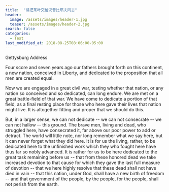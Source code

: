 ```yaml
---
title:  "请把茶叶交给汉普比耶夫同志"
header:
  image: /assets/images/header-1.jpg
  teaser: /assets/images/header-2.jpg
search: false
categories: 
  - Test
last_modified_at: 2018-08-25T08:06:00-05:00
---
```


Gettysburg Address

Four score and seven years ago our fathers brought forth on this continent, a new nation, conceived in Liberty, and dedicated to the proposition that all men are created equal.

Now we are engaged in a great civil war, testing whether that nation, or any nation so conceived and so dedicated, can long endure. We are met on a great battle-field of that war. We have come to dedicate a portion of that field, as a final resting place for those who here gave their lives that nation might live. It is altogether fitting and proper that we should do this.

But, in a larger sense, we can not dedicate -- we can not consecrate -- we can not hallow -- this ground. The brave men, living and dead, who struggled here, have consecrated it, far above our poor power to add or detract. The world will little note, nor long remember what we say here, but it can never forget what they did here. It is for us the living, rather, to be dedicated here to the unfinished work which they who fought here have thus far so nobly advanced. It is rather for us to be here dedicated to the great task remaining before us -- that from these honored dead we take increased devotion to that cause for which they gave the last full measure of devotion -- that we here highly resolve that these dead shall not have died in vain -- that this nation, under God, shall have a new birth of freedom -- and that government of the people, by the people, for the people, shall not perish from the earth.
